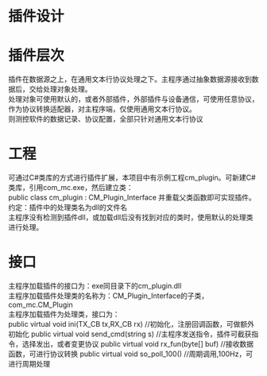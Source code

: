 插件设计  
======
# 插件层次  
插件在数据源之上，在通用文本行协议处理之下。主程序通过抽象数据源接收到数据后，交给处理对象处理。  
处理对象可使用默认的，或者外部插件，外部插件与设备通信，可使用任意协议，作为协议转换适配器，对主程序端，仅使用通用文本行协议。  
则测控软件的数据记录、协议配置，全部只针对通用文本行协议  
# 工程  
可通过C#类库的方式进行插件扩展，本项目中有示例工程cm_plugin。可新建C#类库，引用com_mc.exe，然后建立类：  
public class cm_plugin : CM_Plugin_Interface
并重载父类函数即可实现插件。  
约定：插件中的处理类名为dll的文件名  
主程序没有检测到插件dll，或加载dll后没有找到对应的类时，使用默认的处理类进行处理。  
# 接口  
主程序加载插件的接口为：exe同目录下的cm_plugin.dll  
主程序加载插件处理类的名称为：CM_Plugin_Interface的子类，com_mc.CM_Plugin  
主程序加载插件为处理类，接口为：  
public virtual void ini(TX_CB tx,RX_CB rx) //初始化，注册回调函数，可做额外初始化
public virtual void send_cmd(string s) //主程序发送指令，插件可截获指令，选择发出，或者变更协议
public virtual void rx_fun(byte[] buf) //接收数据函数，可进行协议转换
public virtual void so_poll_100() //周期调用,100Hz，可进行周期处理


